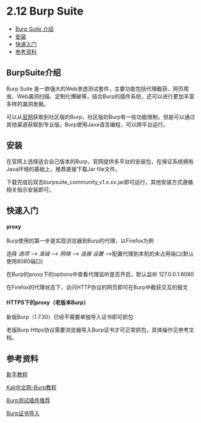 # 2.12 Burp Suite

- [Burp Suite 介绍](#BurpSuite介绍)
- [安装](#安装)
- [快速入门](#快速入门)
- [参考资料](#参考资料)

## BurpSuite介绍
Burp Suite 是一款强大的Web渗透测试套件，主要功能包括代理截获、网页爬虫、Web漏洞扫描、定制化爆破等，结合Burp的插件系统，还可以进行更加丰富多样的漏洞发掘。

可以从[官网](https://portswigger.net/burp)获取到社区版的Burp，社区版的Burp有一些功能限制，但是可以通过其他渠道获取到专业版。Burp使用Java语言编程，可以跨平台运行。

## 安装
在官网上选择适合自己版本的Burp，官网提供多平台的安装包，在保证系统拥有Java环境的基础上，推荐直接下载Jar file文件。

下载完成后双击burpsuite_community_v1.x.xx.jar即可运行，其他安装方式遵循相关指示安装即可。


## 快速入门
#### proxy
Burp使用的第一步是实现浏览器到Burp的代理，以Firefox为例

选择 *选项* ——> *高级* ——> *网络* ——> *连接 设置* ——>配置代理到本机的未占用端口(默认使用8080端口)

在Burp的proxy下的options中查看代理监听是否开启，默认监听 127.0.0.1:8080

在Firefox的代理状态下，访问HTTP协议的网页即可在Burp中截获交互的报文

#### HTTPS下的proxy（老版本Burp）

新版Burp（1.7.30）已经不需要单独导入证书即可抓包

老版Burp Https协议需要浏览器导入Burp证书才可正常抓包，具体操作见参考文档。

## 参考资料

[新手教程](http://www.freebuf.com/articles/web/100377.html)

[Kali中文网-Burp教程](http://www.kali.org.cn/forum-80-1.html)

[Burp测试插件推荐](https://www.waitalone.cn/burpsuite-plugins.html)

[Burp证书导入](http://www.keen8.com/post-164.html)
